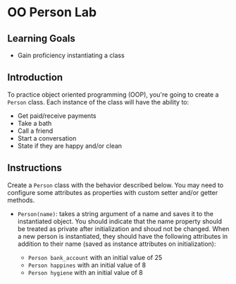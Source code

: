 # OO Person Lab

## Learning Goals

- Gain proficiency instantiating a class

## Introduction

To practice object oriented programming (OOP), you're going to create a `Person` class. Each instance of the class will have the ability to:

- Get paid/receive payments
- Take a bath
- Call a friend
- Start a conversation
- State if they are happy and/or clean

## Instructions

Create a `Person` class with the behavior described below. You may need to configure some attributes as properties with custom setter and/or getter methods.

- `Person(name)`: takes a string argument of a name and saves it to the instantiated object. You should indicate that the name property should be treated as private after initialization and shoud not be changed. When a new person is instantiated, they should have the following attributes in addition to their name (saved as instance attributes on initialization):

    - `Person bank_account` with an initial value of 25
    - `Person happines` with an initial value of 8
    - `Person hygiene` with an initial value of 8

